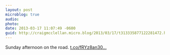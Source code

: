 ```yaml
---
layout: post
microblog: true
audio: 
photo: 
date: 2013-03-17 11:07:49 -0600
guid: http://craigmcclellan.micro.blog/2013/03/17/t313335877122281472.html
---
```

Sunday afternoon on the road. [t.co/fRYz8an30...](http://t.co/fRYz8an30H)

